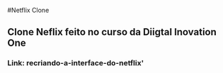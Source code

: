 #Netflix Clone 
<h2>Clone Neflix feito no curso da Diigtal Inovation One</h2>
<h3>Link: <a src='https://web.digitalinnovation.one/lab/recriando-a-interface-do-netflix'>recriando-a-interface-do-netflix'</a></h3>
